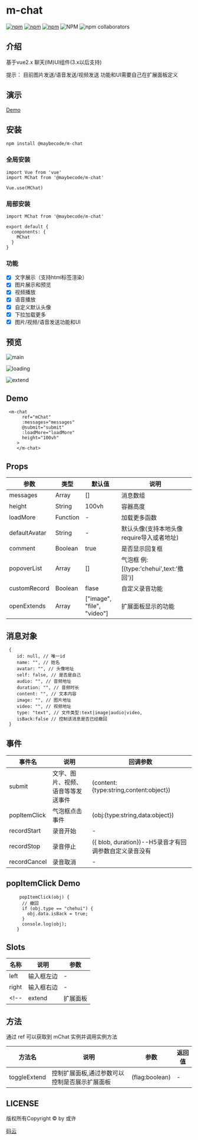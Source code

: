 
# m-chat
[![npm](https://img.shields.io/npm/v/@maybecode/m-chat.svg)](https://www.npmjs.com/package/@maybecode/m-chat)
[![npm](https://img.shields.io/npm/dt/@maybecode/m-chat.svg)](https://www.npmjs.com/package/@maybecode/m-chat)
[![npm](https://img.shields.io/bundlephobia/min/@maybecode/m-chat.svg)](https://www.npmjs.com/package/@maybecode/m-chat)
![NPM](https://img.shields.io/npm/l/@maybecode/m-chat)
![npm collaborators](https://img.shields.io/npm/collaborators/@maybecode/m-chat)
## 介绍
基于vue2.x 聊天(IM)UI组件(3.x以后支持)

提示： 目前图片发送/语音发送/视频发送 功能和UI需要自己在扩展面板定义 

## 演示
[Demo](https://m-chat-1251804846.cos.ap-nanjing.myqcloud.com/dist/index.html)
## 安装
```
npm install @maybecode/m-chat
```
### 全局安装
```
import Vue from 'vue'
import MChat from '@maybecode/m-chat'

Vue.use(MChat)
```
### 局部安装
```
import MChat from '@maybecode/m-chat'

export default {
  components: {
    MChat
  }
}
```
### 功能
- [x] 文字展示（支持html标签渲染）
- [x] 图片展示和预览
- [x] 视频播放
- [x] 语音播放
- [x] 自定义默认头像
- [x] 下拉加载更多
- [x] 图片/视频/语音发送功能和UI
## 预览
![main](https://m-chat-1251804846.cos.ap-nanjing.myqcloud.com/%E9%A2%84%E8%A7%88/main.png)

![loading](https://m-chat-1251804846.cos.ap-nanjing.myqcloud.com/%E9%A2%84%E8%A7%88/loading.png)

![extend](https://m-chat-1251804846.cos.ap-nanjing.myqcloud.com/%E9%A2%84%E8%A7%88/extend.png)
## Demo
```
 <m-chat
      ref="mChat"
      :messages="messages"
      @submit="submit"
      :loadMore="loadMore"
      height="100vh"
    >
    </m-chat>
```
## Props

| 参数          | 类型     | 默认值 | 说明                                      |
| ------------- | -------- | ------ | ----------------------------------------- |
| messages      | Array    | []     | 消息数组                                  |
| height        | String   | 100vh   | 容器高度                              |
| loadMore      | Function | -      | 加载更多函数                              |
| defaultAvatar | String   | -      | 默认头像(支持本地头像require导入或者地址)   |
| comment       | Boolean  | true   | 是否显示回复框                            |
| popoverList   | Array  | []       | 气泡框 例: [{type:'chehui',text:'撤回'}]                            |
| customRecord  | Boolean | flase | 自定义录音功能
| openExtends  | Array | ["image", "file", "video"] | 扩展面板显示的功能



## 消息对象
```
 {
    id: null, // 唯一id
    name: "", // 姓名
    avatar: "", // 头像地址
    self: false, // 是否是自己
    audio: "", // 音频地址
    duration: "", // 音频时长
    content: "", // 文本内容
    image: "", // 图片地址
    video: "", // 视频地址
    type: "text", // 文件类型:text|image|audio|video,
    isBack:false // 控制该消息是否已经撤回
 }
```

## 事件

| 事件名 | 说明           | 回调参数         |
| ------ | -------------- | ---------------- |
| submit | 文字、图片、视频、语音等等发送事件 | (content:{type:string,content:object}) |
| popItemClick | 气泡框点击事件 | (obj:{type:string,data:object}) |
| recordStart | 录音开始 | - |
| recordStop | 录音停止 | ({ blob, duration})--H5录音才有回调参数自定义录音没有 |
| recordCancel | 录音取消 | - |

## popItemClick Demo
```
     popItemClick(obj) {
      // 撤回
      if (obj.type == "chehui") {
        obj.data.isBack = true;
      }
      console.log(obj);
    }
```

## Slots
| 名称   | 说明       | 参数 |
| ------ | ---------- | ---- |
| left   | 输入框左边 | -    |
| right  | 输入框右边 | -    |
<!-- | extend | 扩展面板   | -    | -->

## 方法
通过 ref 可以获取到 mChat 实例并调用实例方法

| 方法名       | 说明                                          | 参数           | 返回值 |
| ------------ | --------------------------------------------- | -------------- | ------ |
| toggleExtend | 控制扩展面板,通过参数可以控制是否展示扩展面板 | (flag:boolean) | -      |


## LICENSE

 版权所有Copyright ©  by 或许

 [码云](https://gitee.com/null_639_5368)
  

